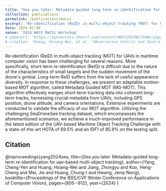 ```yaml
---
title: "Sea you later: Metadata-guided long-term re-identification for uav-based multi-object tracking"
collection: publications
permalink: /publications/macvi
excerpt: 'Re-identification (ReID) in multi-object tracking (MOT) for UAVs in maritime computer vision has been challenging for several reasons. More specifically, short-term re-identification (ReID) is difficult due to the nature of the characteristics of small targets and the sudden movement of the drone's gimbal. Long-term ReID suffers from the lack of useful appearance diversity. In response to these challenges, we present an adaptable motion-based MOT algorithm, called Metadata Guided MOT (MG-MOT). This algorithm effectively merges short-term tracking data into coherent long-term tracks, harnessing crucial metadata from UAVs, including GPS position, drone altitude, and camera orientations. Extensive experiments are conducted to validate the efficacy of our MOT algorithm. Utilizing the challenging SeaDroneSee tracking dataset, which encompasses the aforementioned scenarios, we achieve a much-improved performance in the latest edition of the UAV-based Maritime Object Tracking Challenge with a state-of-the-art HOTA of 69.5% and an IDF1 of 85.9% on the testing split.'
date: 2024-01-04
venue: '2024 WACV MaCVi Workshop'
# paperurl: 'https://openaccess.thecvf.com/content/WACV2023W/CV4WS/papers/Huang_Observation_Centric_and_Central_Distance_Recovery_for_Athlete_Tracking_WACVW_2023_paper.pdf'
# citation: 'Huang, Hsiang-Wei, et al. "Observation Centric and Central Distance Recovery for Athlete Tracking." Proceedings of the IEEE/CVF Winter Conference on Applications of Computer Vision. 2023.'
---
```

Re-identification (ReID) in multi-object tracking (MOT) for UAVs in maritime computer vision has been challenging for several reasons. More specifically, short-term re-identification (ReID) is difficult due to the nature of the characteristics of small targets and the sudden movement of the drone's gimbal. Long-term ReID suffers from the lack of useful appearance diversity. In response to these challenges, we present an adaptable motion-based MOT algorithm, called Metadata Guided MOT (MG-MOT). This algorithm effectively merges short-term tracking data into coherent long-term tracks, harnessing crucial metadata from UAVs, including GPS position, drone altitude, and camera orientations. Extensive experiments are conducted to validate the efficacy of our MOT algorithm. Utilizing the challenging SeaDroneSee tracking dataset, which encompasses the aforementioned scenarios, we achieve a much-improved performance in the latest edition of the UAV-based Maritime Object Tracking Challenge with a state-of-the-art HOTA of 69.5% and an IDF1 of 85.9% on the testing split.

## Citation
@inproceedings{yang2024sea,
  title={Sea you later: Metadata-guided long-term re-identification for uav-based multi-object tracking},
  author={Yang, Cheng-Yen and Huang, Hsiang-Wei and Jiang, Zhongyu and Kuo, Heng-Cheng and Mei, Jie and Huang, Chung-I and Hwang, Jenq-Neng},
  booktitle={Proceedings of the IEEE/CVF Winter Conference on Applications of Computer Vision},
  pages={805--812},
  year={2024}
}